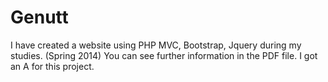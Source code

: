# Genutt

I have created a website using PHP MVC, Bootstrap, Jquery during my studies. (Spring 2014)
You can see further information in the PDF file.
I got an A for this project.
